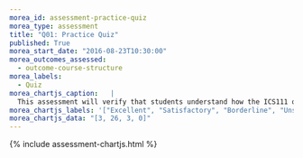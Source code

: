```yaml
---
morea_id: assessment-practice-quiz
morea_type: assessment
title: "Q01: Practice Quiz"
published: True
morea_start_date: "2016-08-23T10:30:00"
morea_outcomes_assessed: 
  - outcome-course-structure
morea_labels: 
  - Quiz
morea_chartjs_caption:   |
  This assessment will verify that students understand how the ICS111 quizzes work.
morea_chartjs_labels: '["Excellent", "Satisfactory", "Borderline", "Unsatisfactory"]'
morea_chartjs_data: "[3, 26, 3, 0]"
---
```


{%  include assessment-chartjs.html  %}
